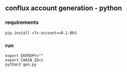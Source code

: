 ## conflux account generation - python

### requirements

```shell
pip install cfx-account==0.1.0b3
```

### run

```shell
export ENTROPY=""
export CHAIN_ID=1
python3 gen.py
```

